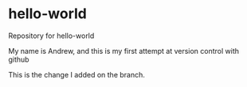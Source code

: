 # hello-world
Repository for hello-world 

My name is Andrew, and this is my first attempt at version control with github

This is the change I added on the branch. 
